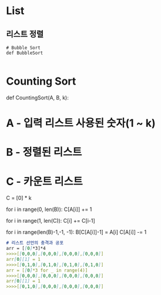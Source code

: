 # List

## 리스트 정렬

```
# Bubble Sort
def BubbleSort 


```
# Counting Sort
def CountingSort(A, B, k):
  # A - 입력 리스트 사용된 숫자(1 ~ k)
  # B - 정렬된 리스트
  # C - 카운트 리스트
  C = [0] * k

  for i in range(0, len(B)):
    C[A[i]] += 1

  for i in range(1, len(C)):
    C[i] += C[i-1]

  for i in range(len(B)-1,-1, -1):
    B[C[A[i]]-1] = A[i]
    C[A[i]] -= 1


```markdown
# 리스트 선언의 충격과 공포
arr = [[0]*3]*4
>>>>[[0,0,0],[0,0,0],[0,0,0],[0,0,0]]
arr[0][1] = 1
>>>>[[0,1,0],[0,1,0],[0,1,0],[0,1,0]]
arr = [[0]*3 for _ in range(4)]
>>>>[[0,0,0],[0,0,0],[0,0,0],[0,0,0]]
arr[0][1] = 1
>>>>[[0,1,0],[0,0,0],[0,0,0],[0,0,0]]

```


